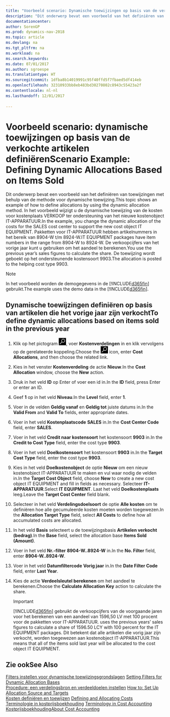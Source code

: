 ```yaml
---
title: "Voorbeeld scenario: Dynamische toewijzingen op basis van de verkochte artikelen definiëren"
description: "Dit onderwerp bevat een voorbeeld van het definiëren van toewijzingen met behulp van de methode voor dynamische toewijzing. In het voorbeeld wijzigt u de dynamische toewijzing van de kosten voor kostenplaats VERKOOP ter ondersteuning van het nieuwe kostenobject IT-APPARATUUR. Pakketten voor IT-APPARATUUR hebben artikelnummers in het bereik van 8904-W t/m 8924-W. De verkoopcijfers van het vorige jaar kunt u gebruiken om het aandeel te berekenen. De toewijzing wordt geboekt op het ondersteunende kostensoort 9903."
documentationcenter: 
author: SorenGP
ms.prod: dynamics-nav-2018
ms.topic: article
ms.devlang: na
ms.tgt_pltfrm: na
ms.workload: na
ms.search.keywords: 
ms.date: 07/01/2017
ms.author: sgroespe
ms.translationtype: HT
ms.sourcegitcommit: 1dfba8b14019991c95f40ffd5f7fbaed5df414eb
ms.openlocfilehash: 32310933bb8eb483bd30270802c8943c55423a2f
ms.contentlocale: nl-nl
ms.lasthandoff: 12/01/2017

---
```

# <a name="scenario-example-defining-dynamic-allocations-based-on-items-sold"></a><span data-ttu-id="429c5-107">Voorbeeld scenario: dynamische toewijzingen op basis van de verkochte artikelen definiëren</span><span class="sxs-lookup"><span data-stu-id="429c5-107">Scenario Example: Defining Dynamic Allocations Based on Items Sold</span></span>
<span data-ttu-id="429c5-108">Dit onderwerp bevat een voorbeeld van het definiëren van toewijzingen met behulp van de methode voor dynamische toewijzing.</span><span class="sxs-lookup"><span data-stu-id="429c5-108">This topic shows an example of how to define allocations by using the dynamic allocation method.</span></span> <span data-ttu-id="429c5-109">In het voorbeeld wijzigt u de dynamische toewijzing van de kosten voor kostenplaats VERKOOP ter ondersteuning van het nieuwe kostenobject IT-APPARATUUR.</span><span class="sxs-lookup"><span data-stu-id="429c5-109">In the example, you change the dynamic allocation of the costs for the SALES cost center to support the new cost object IT EQUIPMENT.</span></span> <span data-ttu-id="429c5-110">Pakketten voor IT-APPARATUUR hebben artikelnummers in het bereik van 8904-W t/m 8924-W.</span><span class="sxs-lookup"><span data-stu-id="429c5-110">IT EQUIPMENT packages have item numbers in the range from 8904-W to 8924-W.</span></span> <span data-ttu-id="429c5-111">De verkoopcijfers van het vorige jaar kunt u gebruiken om het aandeel te berekenen.</span><span class="sxs-lookup"><span data-stu-id="429c5-111">You use the previous year’s sales figures to calculate the share.</span></span> <span data-ttu-id="429c5-112">De toewijzing wordt geboekt op het ondersteunende kostensoort 9903.</span><span class="sxs-lookup"><span data-stu-id="429c5-112">The allocation is posted to the helping cost type 9903.</span></span>  

> [!NOTE]  
>  <span data-ttu-id="429c5-113">In het voorbeeld worden de demogegevens in de [!INCLUDE[d365fin](includes/d365fin_md.md)] gebruikt.</span><span class="sxs-lookup"><span data-stu-id="429c5-113">The example uses the demo data in the [!INCLUDE[d365fin](includes/d365fin_md.md)].</span></span>  

## <a name="to-define-dynamic-allocations-based-on-items-sold-in-the-previous-year"></a><span data-ttu-id="429c5-114">Dynamische toewijzingen definiëren op basis van artikelen die het vorige jaar zijn verkocht</span><span class="sxs-lookup"><span data-stu-id="429c5-114">To define dynamic allocations based on items sold in the previous year</span></span>  

1.  <span data-ttu-id="429c5-115">Klik op het pictogram ![Zoeken naar pagina of rapport](media/ui-search/search_small.png "pictogram Zoeken naar pagina of rapport"), voer **Kostenverdelingen** in en klik vervolgens op de gerelateerde koppeling.</span><span class="sxs-lookup"><span data-stu-id="429c5-115">Choose the ![Search for Page or Report](media/ui-search/search_small.png "Search for Page or Report icon") icon, enter **Cost Allocations**, and then choose the related link.</span></span>  
2.  <span data-ttu-id="429c5-116">Kies in het venster **Kostenverdeling** de actie **Nieuw**.</span><span class="sxs-lookup"><span data-stu-id="429c5-116">In the **Cost Allocation** window, choose the **New** action.</span></span>  
3.  <span data-ttu-id="429c5-117">Druk in het veld **ID** op Enter of voer een id in.</span><span class="sxs-lookup"><span data-stu-id="429c5-117">In the **ID** field, press Enter or enter an ID.</span></span>  
4.  <span data-ttu-id="429c5-118">Geef **1** op in het veld **Niveau**.</span><span class="sxs-lookup"><span data-stu-id="429c5-118">In the **Level** field, enter **1**.</span></span>  
5.  <span data-ttu-id="429c5-119">Voer in de velden **Geldig vanaf** en **Geldig tot** juiste datums in.</span><span class="sxs-lookup"><span data-stu-id="429c5-119">In the **Valid From** and **Valid To** fields, enter appropriate dates.</span></span>  
6.  <span data-ttu-id="429c5-120">Voer in het veld **Kostenplaatscode** **SALES** in.</span><span class="sxs-lookup"><span data-stu-id="429c5-120">In the **Cost Center Code** field, enter **SALES**.</span></span>  
7.  <span data-ttu-id="429c5-121">Voer in het veld **Credit naar kostensoort** het kostensoort **9903** in.</span><span class="sxs-lookup"><span data-stu-id="429c5-121">In the **Credit to Cost Type** field, enter the cost type **9903**.</span></span>  
8.  <span data-ttu-id="429c5-122">Voer in het veld **Doelkostensoort** het kostensoort **9903** in.</span><span class="sxs-lookup"><span data-stu-id="429c5-122">In the **Target Cost Type** field, enter the cost type **9903**.</span></span>  
9. <span data-ttu-id="429c5-123">Kies in het veld **Doelkostenobject** de optie **Nieuw** om een nieuw kostenobject IT-APPARATUUR te maken en vul waar nodig de velden in.</span><span class="sxs-lookup"><span data-stu-id="429c5-123">In the **Target Cost Object** field, choose **New** to create a new cost object IT EQUIPMENT and fill in fields as necessary.</span></span> <span data-ttu-id="429c5-124">Selecteer **IT-APPARATUUR**.</span><span class="sxs-lookup"><span data-stu-id="429c5-124">Select **IT EQUIPMENT**.</span></span> <span data-ttu-id="429c5-125">Laat het veld **Doelkostenplaats** leeg.</span><span class="sxs-lookup"><span data-stu-id="429c5-125">Leave the **Target Cost Center** field blank.</span></span>  
10. <span data-ttu-id="429c5-126">Selecteer in het veld **Verdelingsdoelsoort** de optie **Alle kosten** om te definiëren hoe alle gecumuleerde kosten moeten worden toegewezen.</span><span class="sxs-lookup"><span data-stu-id="429c5-126">In the **Allocation Target Type** field, select **All Costs** to define how all accumulated costs are allocated.</span></span>  
11. <span data-ttu-id="429c5-127">In het veld **Basis** selecteert u de toewijzingsbasis **Artikelen verkocht (bedrag)**.</span><span class="sxs-lookup"><span data-stu-id="429c5-127">In the **Base** field, select the allocation base **Items Sold (Amount)**.</span></span>  
12. <span data-ttu-id="429c5-128">Voer in het veld **Nr.-filter** **8904-W..8924-W** in.</span><span class="sxs-lookup"><span data-stu-id="429c5-128">In the **No. Filter** field, enter **8904-W..8924-W**.</span></span>  
13. <span data-ttu-id="429c5-129">Voer in het veld **Datumfiltercode** **Vorig jaar** in.</span><span class="sxs-lookup"><span data-stu-id="429c5-129">In the **Date Filter Code** field, enter **Last Year**.</span></span>  
14. <span data-ttu-id="429c5-130">Kies de actie **Verdeelsleutel berekenen** om het aandeel te berekenen.</span><span class="sxs-lookup"><span data-stu-id="429c5-130">Choose the **Calculate Allocation Key** action to calculate the share.</span></span>  

    > [!IMPORTANT]  
    >  [!INCLUDE[d365fin](includes/d365fin_md.md)]<span data-ttu-id="429c5-131"> gebruikt de verkoopcijfers van de voorgaande jaren voor het berekenen van een aandeel van 1596,50 LV met 100 procent voor de pakketten voor IT-APPARATUUR.</span><span class="sxs-lookup"><span data-stu-id="429c5-131"> uses the previous years’ sales figures to calculate a share of 1596.50 LCY with 100 percent for the IT EQUIPMENT packages.</span></span> <span data-ttu-id="429c5-132">Dit betekent dat alle artikelen die vorig jaar zijn verkocht, worden toegewezen aan kostenobject IT-APPARATUUR.</span><span class="sxs-lookup"><span data-stu-id="429c5-132">This means that all of the items sold last year will be allocated to the cost object IT EQUIPMENT.</span></span>  

## <a name="see-also"></a><span data-ttu-id="429c5-133">Zie ook</span><span class="sxs-lookup"><span data-stu-id="429c5-133">See Also</span></span>  
 <span data-ttu-id="429c5-134">[Filters instellen voor dynamische toewijzingsgrondslagen](finance-setting-filters-for-dynamic-allocation-bases.md) </span><span class="sxs-lookup"><span data-stu-id="429c5-134">[Setting Filters for Dynamic Allocation Bases](finance-setting-filters-for-dynamic-allocation-bases.md) </span></span>  
 <span data-ttu-id="429c5-135">[Procedure: een verdelingsbron en verdeeldoelen instellen](finance-how-to-set-up-allocation-source-and-targets.md) </span><span class="sxs-lookup"><span data-stu-id="429c5-135">[How to: Set Up Allocation Source and Targets](finance-how-to-set-up-allocation-source-and-targets.md) </span></span>  
 <span data-ttu-id="429c5-136">[Kosten definiëren en toewijzen](finance-define-and-allocate-costs.md) </span><span class="sxs-lookup"><span data-stu-id="429c5-136">[Defining and Allocating Costs](finance-define-and-allocate-costs.md) </span></span>  
 <span data-ttu-id="429c5-137">[Terminologie in kostprijsboekhouding](finance-terminology-in-cost-accounting.md) </span><span class="sxs-lookup"><span data-stu-id="429c5-137">[Terminology in Cost Accounting](finance-terminology-in-cost-accounting.md) </span></span>  
 [<span data-ttu-id="429c5-138">Kostprijsboekhouding</span><span class="sxs-lookup"><span data-stu-id="429c5-138">About Cost Accounting</span></span>](finance-about-cost-accounting.md)


